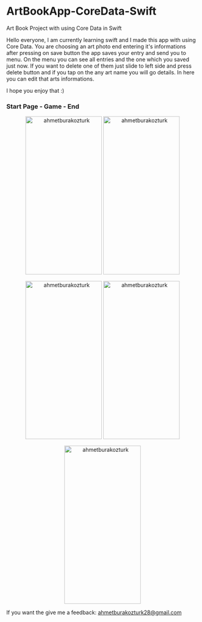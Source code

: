 # ArtBookApp-CoreData-Swift
Art Book Project with using Core Data in Swift


Hello everyone, I am currently learning swift and I made this app with using Core Data.
You are choosing an art photo end entering it's informations after pressing on save button the app saves your entry and send you to menu. 
On the menu you can see all entries and the one which you saved just now. If you want to delete one of them just slide to left side and press delete button and if you tap on the any art name you will go details. In here you can edit that arts informations.

I hope you enjoy that :)

<h3> Start Page - Game - End </h3> 
<p align="center"> <img src="https://user-images.githubusercontent.com/79537376/232351158-d9ec741a-a990-4e4d-a0ef-91a23d9f863e.jpg" alt="ahmetburakozturk" width="200" height="415" /> 
<img src="https://user-images.githubusercontent.com/79537376/232351146-10e3b24c-1ddc-4630-ae4b-37aff9197f76.jpg" alt="ahmetburakozturk" width="200" height="415"/>  </p>

<p align="center"><img src="https://user-images.githubusercontent.com/79537376/232351147-e263894d-6cd3-4ae2-958f-dbb062d6093a.jpg" alt="ahmetburakozturk" width="200" height="415"/>
<img src="https://user-images.githubusercontent.com/79537376/232351151-8c4da5b1-8791-49fb-be91-a392996de068.jpg" alt="ahmetburakozturk" width="200" height="415"/></p>
 
<p align="center"><img src="https://user-images.githubusercontent.com/79537376/232351135-a1157524-5e82-47e1-a96e-2cb2912ff37a.jpg" alt="ahmetburakozturk" width="200" height="415"/></p>

 <p>If you want the give me a feedback: <a href="mailto:ahmetburakozturk28@gmail.com">ahmetburakozturk28@gmail.com</a></p>


